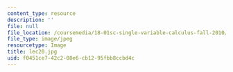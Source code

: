```yaml
---
content_type: resource
description: ''
file: null
file_location: /coursemedia/18-01sc-single-variable-calculus-fall-2010/f0451ce742c208e6cb1295fbb8ccbd4c_lec20.jpg
file_type: image/jpeg
resourcetype: Image
title: lec20.jpg
uid: f0451ce7-42c2-08e6-cb12-95fbb8ccbd4c
---
```

